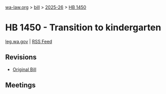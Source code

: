 [wa-law.org](/) > [bill](/bill/) > [2025-26](/bill/2025-26/) > [HB 1450](/bill/2025-26/hb/1450/)

# HB 1450 - Transition to kindergarten
[leg.wa.gov](https://app.leg.wa.gov/billsummary?BillNumber=1450&Year=2025&Initiative=false) | [RSS Feed](./rss.xml)

## Revisions
* [Original Bill](1/)

## Meetings